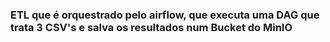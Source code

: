 ### ETL que é orquestrado pelo airflow, que executa uma DAG que trata 3 CSV's e salva os resultados num Bucket do MinIO
